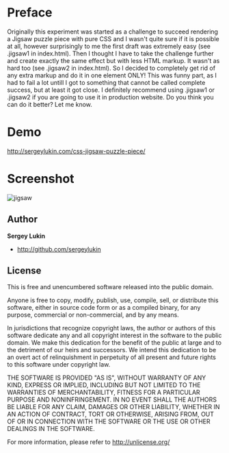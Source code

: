 Preface
=======

Originally this experiment was started as a challenge to succeed rendering a Jigsaw puzzle piece with pure CSS and I wasn't quite sure if it is possible at all, however surprisingly to me the first draft was extremely easy (see .jigsaw1 in index.html). Then I thought I have to take the challenge further and create exactly the same effect but with less HTML markup. It wasn't as hard too (see .jigsaw2 in index.html). So I decided to completely get rid of any extra markup and do it in one element ONLY! This was funny part, as I had to fail a lot untill I got to something that cannot be called complete success, but at least it got close. I definitely recommend using .jigsaw1 or .jigsaw2 if you are going to use it in production website. Do you think you can do it better? Let me know.

Demo
====

http://sergeylukin.com/css-jigsaw-puzzle-piece/

Screenshot
==========

![jigsaw](https://raw.github.com/sergeylukin/css-jigsaw-puzzle-piece/master/img/screen-jigsaw.jpg)

Author
------

**Sergey Lukin**

+ http://github.com/sergeylukin

License
-------

This is free and unencumbered software released into the public domain.

Anyone is free to copy, modify, publish, use, compile, sell, or
distribute this software, either in source code form or as a compiled
binary, for any purpose, commercial or non-commercial, and by any
means.

In jurisdictions that recognize copyright laws, the author or authors
of this software dedicate any and all copyright interest in the
software to the public domain. We make this dedication for the benefit
of the public at large and to the detriment of our heirs and
successors. We intend this dedication to be an overt act of
relinquishment in perpetuity of all present and future rights to this
software under copyright law.

THE SOFTWARE IS PROVIDED "AS IS", WITHOUT WARRANTY OF ANY KIND,
EXPRESS OR IMPLIED, INCLUDING BUT NOT LIMITED TO THE WARRANTIES OF
MERCHANTABILITY, FITNESS FOR A PARTICULAR PURPOSE AND NONINFRINGEMENT.
IN NO EVENT SHALL THE AUTHORS BE LIABLE FOR ANY CLAIM, DAMAGES OR
OTHER LIABILITY, WHETHER IN AN ACTION OF CONTRACT, TORT OR OTHERWISE,
ARISING FROM, OUT OF OR IN CONNECTION WITH THE SOFTWARE OR THE USE OR
OTHER DEALINGS IN THE SOFTWARE.

For more information, please refer to <http://unlicense.org/>
